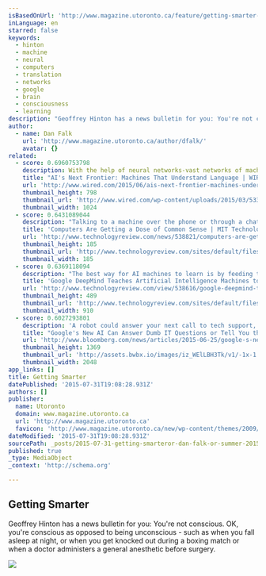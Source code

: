 ```yaml
---
isBasedOnUrl: 'http://www.magazine.utoronto.ca/feature/getting-smarter-computer-science-professor-geoffrey-hinton-is-helping-to-build-a-new-generation-of-intelligent-machines/'
inLanguage: en
starred: false
keywords:
  - hinton
  - machine
  - neural
  - computers
  - translation
  - networks
  - google
  - brain
  - consciousness
  - learning
description: "Geoffrey Hinton has a news bulletin for you: You're not conscious. OK, you're conscious as opposed to being unconscious - such as when you fall asleep at night, or when you get knocked out during a boxing match or when a doctor administers a general anesthetic before surgery."
author:
  - name: Dan Falk
    url: 'http://www.magazine.utoronto.ca/author/dfalk/'
    avatar: {}
related:
  - score: 0.6960753798
    description: With the help of neural networks-vast networks of machines that mimic the web of neurons in the human brain-Facebook can recognize your face. Google can recognize the words you bark into an Android phone. And Microsoft can translate your speech into another language.
    title: "AI's Next Frontier: Machines That Understand Language | WIRED"
    url: 'http://www.wired.com/2015/06/ais-next-frontier-machines-understand-language/'
    thumbnail_height: 798
    thumbnail_url: 'http://www.wired.com/wp-content/uploads/2015/03/533155801-1024x798.jpg'
    thumbnail_width: 1024
  - score: 0.6431089044
    description: "Talking to a machine over the phone or through a chat window can be an infuriating experience. However, several research groups, including some at large technology companies like Facebook and Google, are making steady progress toward improving computers' language skills by building upon recent advances in machine learning."
    title: 'Computers Are Getting a Dose of Common Sense | MIT Technology Review'
    url: 'http://www.technologyreview.com/news/538821/computers-are-getting-a-dose-of-common-sense/'
    thumbnail_height: 185
    thumbnail_url: 'http://www.technologyreview.com/sites/default/files/styles/homepage_you_may_have_missed/public/images/50.smartest.thumbx392_0.jpg?itok=3r4X_vbQ'
    thumbnail_width: 185
  - score: 0.6369118094
    description: "The best way for AI machines to learn is by feeding them huge data sets of annotated examples, and the Daily Mail has unwittingly created one. A revolution in artificial intelligence is currently sweeping through computer science. The technique is called deep learning and it's affecting everything from facial and voice to fashion and economics."
    title: 'Google DeepMind Teaches Artificial Intelligence Machines to Read | MIT Technology Review'
    url: 'http://www.technologyreview.com/view/538616/google-deepmind-teaches-artificial-intelligence-machines-to-read/'
    thumbnail_height: 489
    thumbnail_url: 'http://www.technologyreview.com/sites/default/files/images/Google%20deepmind.png'
    thumbnail_width: 910
  - score: 0.6027293801
    description: 'A robot could answer your next call to tech support, thanks to new artificial intelligence research at Google. The company taught computers how to have context-sensitive discussions with people about issues ranging from philosophy to humdrum IT help-desk tasks. It was outlined in a research paper published by the company last week.'
    title: "Google's New AI Can Answer Dumb IT Questions or Tell You the Meaning of Life"
    url: 'http://www.bloomberg.com/news/articles/2015-06-25/google-s-new-ai-can-answer-dumb-it-questions-or-tell-you-the-meaning-of-life'
    thumbnail_height: 1369
    thumbnail_url: 'http://assets.bwbx.io/images/iz_WElLBH3Tk/v1/-1x-1.jpg'
    thumbnail_width: 2048
app_links: []
title: Getting Smarter
datePublished: '2015-07-31T19:08:28.931Z'
authors: []
publisher:
  name: Utoronto
  domain: www.magazine.utoronto.ca
  url: 'http://www.magazine.utoronto.ca'
  favicon: 'http://www.magazine.utoronto.ca/new/wp-content/themes/2009/favicon.ico'
dateModified: '2015-07-31T19:08:28.931Z'
sourcePath: _posts/2015-07-31-getting-smarteror-dan-falk-or-summer-2015-or-university-of-toro.md
published: true
_type: MediaObject
_context: 'http://schema.org'

---
```

<article style=""><h1>Getting Smarter</h1><p>Geoffrey Hinton has a news bulletin for you: You're not conscious. OK, you're conscious as opposed to being unconscious - such as when you fall asleep at night, or when you get knocked out during a boxing match or when a doctor administers a general anesthetic before surgery.</p><img src="http://www.magazine.utoronto.ca/new/wp-content/uploads/2015/06/Hinton_480-480x596.jpg" /></article>